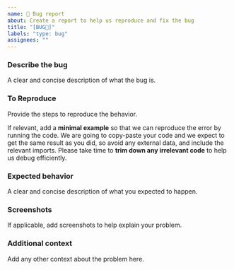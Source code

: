 ```yaml
---
name: 🐛 Bug report
about: Create a report to help us reproduce and fix the bug
title: "[BUG🐛]"
labels: "type: bug"
assignees: ""
---
```


### Describe the bug

A clear and concise description of what the bug is.

### To Reproduce

Provide the steps to reproduce the behavior.

If relevant, add a **minimal example** so that we can reproduce the error by running the code. We are going to copy-paste your code and we expect to get the same result as you did, so avoid any external data, and include the relevant imports. Please take time to **trim down any irrelevant code** to help us debug efficiently.

### Expected behavior

A clear and concise description of what you expected to happen.

### Screenshots

If applicable, add screenshots to help explain your problem.

### Additional context

Add any other context about the problem here.